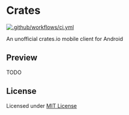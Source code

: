 # Crates

[![.github/workflows/ci.yml](https://github.com/andraantariksa/crates/actions/workflows/ci.yml/badge.svg)](https://github.com/andraantariksa/crates/actions/workflows/ci.yml)

An unofficial crates.io mobile client for Android

## Preview

TODO

## License

Licensed under [MIT License](LICENSE)
